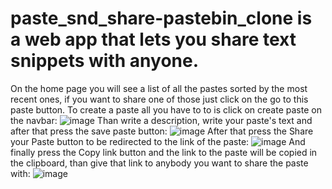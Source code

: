 # paste_snd_share-pastebin_clone is a web app that lets you share text snippets with anyone.
On the home page you will see a list of all the pastes sorted by the most recent ones,
if you want to share one of those just click on the go to this paste button.
To create a paste all you have to to is click on create paste on the navbar:
![image](https://user-images.githubusercontent.com/114243765/215492905-9428c0bf-f9a0-4ab3-89f1-c703124ae4f9.png)
Than write a description, write your paste's text and after that press the save paste button:
![image](https://user-images.githubusercontent.com/114243765/215441625-e5babfac-6a10-4574-9153-b7505de0c0c6.png)
After that press the Share your Paste button to be redirected to the link of the paste:
![image](https://user-images.githubusercontent.com/114243765/215441910-7f2bd9dd-0ac0-4100-8e91-b010d84f2429.png)
And finally press the Copy link button and the link to the paste will be copied in the clipboard,
than give that link to anybody you want to share the paste with:
![image](https://user-images.githubusercontent.com/114243765/215442080-ed4d83f8-2a9d-4793-8318-01efc5169642.png)
